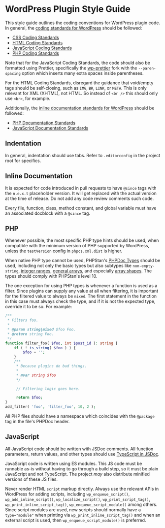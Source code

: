 # WordPress Plugin Style Guide

This style guide outlines the coding conventions for WordPress plugin code. In general, the [coding standards for WordPress](https://developer.wordpress.org/coding-standards/wordpress-coding-standards/) should be followed:

* [CSS Coding Standards](https://developer.wordpress.org/coding-standards/wordpress-coding-standards/css/)
* [HTML Coding Standards](https://developer.wordpress.org/coding-standards/wordpress-coding-standards/html/)
* [JavaScript Coding Standards](https://developer.wordpress.org/coding-standards/wordpress-coding-standards/javascript/)
* [PHP Coding Standards](https://developer.wordpress.org/coding-standards/wordpress-coding-standards/php/)

Note that for the JavaScript Coding Standards, the code should also be formatted using Prettier, specifically the [wp-prettier](https://www.npmjs.com/package/wp-prettier) fork with the `--paren-spacing` option which inserts many extra spaces inside parentheses.

For the HTML Coding Standards, disregard the guidance that void/empty tags should be self-closing, such as `IMG`, `BR`, `LINK`, or `META`. This is only relevant for XML (XHTML), not HTML. So instead of `<br />` this should only use `<br>`, for example.

Additionally, the [inline documentation standards for WordPress](https://developer.wordpress.org/coding-standards/inline-documentation-standards/) should be followed:

* [PHP Documentation Standards](https://developer.wordpress.org/coding-standards/inline-documentation-standards/php/)
* [JavaScript Documentation Standards](https://developer.wordpress.org/coding-standards/inline-documentation-standards/javascript/)

## Indentation

In general, indentation should use tabs. Refer to `.editorconfig` in the project root for specifics.

## Inline Documentation

It is expected for code introduced in pull requests to have `@since` tags with the `n.e.x.t` placeholder version. It will get replaced with the actual version at the time of release. Do not add any code review comments such code.

Every file, function, class, method constant, and global variable must have an associated docblock with a `@since` tag.

## PHP

Whenever possible, the most specific PHP type hints should be used, when compatible with the minimum version of PHP supported by WordPress, unless the `testVersion` config in `phpcs.xml.dist` is higher.

When native PHP type cannot be used, PHPStan's [PHPDoc Types](https://phpstan.org/writing-php-code/phpdoc-types) should be used, including not only the basic types but also subtypes like `non-empty-string`, [integer ranges](https://phpstan.org/writing-php-code/phpdoc-types#integer-ranges), [general arrays](https://phpstan.org/writing-php-code/phpdoc-types#general-arrays), and especially [array shapes](https://phpstan.org/writing-php-code/phpdoc-types#array-shapes). The types should comply with PHPStan's level 10. 

The one exception for using PHP types is whenever a function is used as a filter. Since plugins can supply any value at all when filtering, it is important for the filtered value to always be `mixed`. The first statement in the function in this case must always check the type, and if it is not the expected type, override it to be so. For example:

```php
/**
 * Filters foo.
 *
 * @param string|mixed $foo Foo.
 * @return string Foo.
 */
function filter_foo( $foo, int $post_id ): string {
	if ( ! is_string( $foo ) ) {
		$foo = '';
	}
	/**
	 * Because plugins do bad things.
	 *
	 * @var string $foo
	 */

	 // Filtering logic goes here.

	 return $foo;
}
add_filter( 'foo', 'filter_foo', 10, 2 );
```

All PHP files should have a namespace which coincides with the `@package` tag in the file's PHPDoc header.

## JavaScript

All JavaScript code should be written with JSDoc comments. All function parameters, return values, and other types should use [TypeScript in JSDoc](https://www.typescriptlang.org/docs/handbook/jsdoc-supported-types.html).

JavaScript code is written using ES modules. This JS code must be runnable as-is without having to go through a build step, so it must be plain JavaScript and not TypeScript. The project _may_ also distribute minified versions of these JS files.

Never render HTML `script` markup directly. Always use the relevant APIs in WordPress for adding scripts, including `wp_enqueue_script()`, `wp_add_inline_script()`, `wp_localize_script()`, `wp_print_script_tag()`, `wp_print_inline_script_tag()`, `wp_enqueue_script_module()` among others. Since script modules are used, new scripts should normally have a `type="module"` when printing via `wp_print_inline_script_tag()` and when an external script is used, then `wp_enqueue_script_module()` is preferred.
